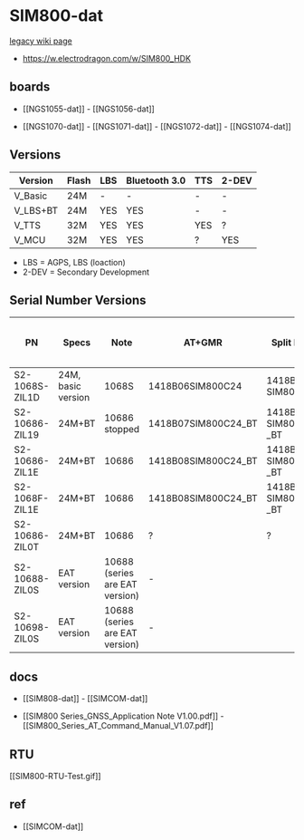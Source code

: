 # SIM800-dat

[legacy wiki page](https://www.electrodragon.com/w/Category:SIM800)

- https://w.electrodragon.com/w/SIM800_HDK

## boards

- [[NGS1055-dat]] - [[NGS1056-dat]]


- [[NGS1070-dat]] - [[NGS1071-dat]] - [[NGS1072-dat]] - [[NGS1074-dat]]

## Versions

| Version  | Flash | LBS | Bluetooth 3.0 | TTS | 2-DEV |
| -------- | ----- | --- | ------------- | --- | ----- |
| V_Basic  | 24M   | -   | -             | -   | -     |
| V_LBS+BT | 24M   | YES | YES           | -   | -     |
| V_TTS    | 32M   | YES | YES           | YES | ?     |
| V_MCU    | 32M   | YES | YES           | ?   | YES   |

- LBS = AGPS, LBS (loaction)
- 2-DEV = Secondary Development




## Serial Number Versions

| PN             | Specs              | Note                           | AT+GMR              | Split Data              | Test with CN Mobile | Test with CN Unicorn |
| -------------- | ------------------ | ------------------------------ | ------------------- | ----------------------- | ------------------- | -------------------- |
| S2-1068S-ZIL1D | 24M, basic version | 1068S                          | 1418B06SIM800C24    | 1418B 06 SIM800C24      | +CREG: 0,3          | 0 / 2 loop           |
| S2-10686-ZIL19 | 24M+BT             | 10686 stopped                  | 1418B07SIM800C24_BT | 1418B 07 SIM800C24 \_BT | +CREG: 0,1          | 0 / 2 loop           |
| S2-10686-ZIL1E | 24M+BT             | 10686                          | 1418B08SIM800C24_BT | 1418B 08 SIM800C24 \_BT | +CREG: 0,1          | 0 / 2 loop           |
| S2-1068F-ZIL1E | 24M+BT             | 10686                          | 1418B08SIM800C24_BT | 1418B 08 SIM800C24 \_BT | +CREG: 0,1          | 0 / 2 loop           |
| S2-10686-ZIL0T | 24M+BT             | 10686                          | ?                   | ?                       | ?                   | ?                    |
| S2-10688-ZIL0S | EAT version        | 10688 (series are EAT version) | -                   |                         |                     |                      |
| S2-10698-ZIL0S | EAT version        | 10688 (series are EAT version) | -                   |                         |                     |                      |



## docs 

- [[SIM808-dat]] - [[SIMCOM-dat]]

- [[SIM800 Series_GNSS_Application Note V1.00.pdf]] - [[SIM800_Series_AT_Command_Manual_V1.07.pdf]]


## RTU 

[[SIM800-RTU-Test.gif]]

## ref 

- [[SIMCOM-dat]]